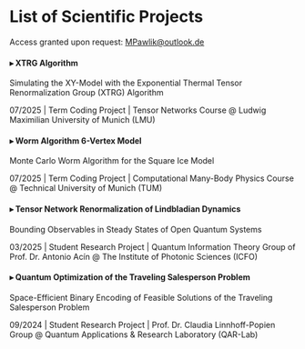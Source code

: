 # List of Scientific Projects
Access granted upon request: MPawlik@outlook.de

#### ▸ XTRG Algorithm
  Simulating the XY-Model with the Exponential Thermal Tensor Renormalization Group (XTRG) Algorithm

  07/2025 | Term Coding Project | Tensor Networks Course @ Ludwig Maximilian University of Munich (LMU)

#### ▸ Worm Algorithm 6-Vertex Model
  Monte Carlo Worm Algorithm for the Square Ice Model

  07/2025 | Term Coding Project | Computational Many-Body Physics Course @ Technical University of Munich (TUM)

#### ▸ Tensor Network Renormalization of Lindbladian Dynamics
  Bounding Observables in Steady States of Open Quantum Systems

  03/2025 | Student Research Project | Quantum Information Theory Group of Prof. Dr. Antonio Acín @ The Institute of Photonic Sciences (ICFO)

#### ▸ Quantum Optimization of the Traveling Salesperson Problem
  Space-Efficient Binary Encoding of Feasible Solutions of the Traveling Salesperson Problem

  09/2024 | Student Research Project | Prof. Dr. Claudia Linnhoff-Popien Group @ Quantum Applications & Research Laboratory (QAR-Lab)

